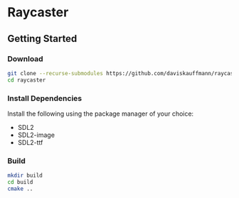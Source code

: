 # Raycaster

## Getting Started

### Download

```sh
git clone --recurse-submodules https://github.com/daviskauffmann/raycaster.git
cd raycaster
```

### Install Dependencies

Install the following using the package manager of your choice:

- SDL2
- SDL2-image
- SDL2-ttf

### Build

```sh
mkdir build
cd build
cmake ..
```
